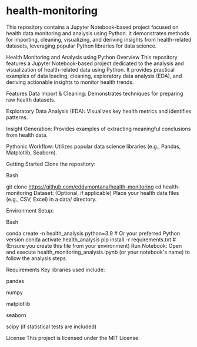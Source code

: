 # health-monitoring
This repository contains a Jupyter Notebook-based project focused on health data monitoring and analysis using Python. It demonstrates methods for importing, cleaning, visualizing, and deriving insights from health-related datasets, leveraging popular Python libraries for data science.


Health Monitoring and Analysis using Python
Overview
This repository features a Jupyter Notebook-based project dedicated to the analysis and visualization of health-related data using Python. It provides practical examples of data loading, cleaning, exploratory data analysis (EDA), and deriving actionable insights to monitor health trends.

Features
Data Import & Cleaning: Demonstrates techniques for preparing raw health datasets.

Exploratory Data Analysis (EDA): Visualizes key health metrics and identifies patterns.

Insight Generation: Provides examples of extracting meaningful conclusions from health data.

Pythonic Workflow: Utilizes popular data science libraries (e.g., Pandas, Matplotlib, Seaborn).

Getting Started
Clone the repository:

Bash

git clone https://github.com/eddymontana/health-monitoring
cd health-monitoring
Dataset: (Optional, if applicable) Place your health data files (e.g., CSV, Excel) in a data/ directory.

Environment Setup:

Bash

conda create -n health_analysis python=3.9 # Or your preferred Python version
conda activate health_analysis
pip install -r requirements.txt # (Ensure you create this file from your environment)
Run Notebook: Open and execute health_monitoring_analysis.ipynb (or your notebook's name) to follow the analysis steps.

Requirements
Key libraries used include:

pandas

numpy

matplotlib

seaborn

scipy (if statistical tests are included)

License
This project is licensed under the MIT License.


